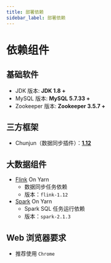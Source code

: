 ```yaml
---
title: 部署依赖
sidebar_label: 部署依赖
---
```


# 依赖组件

## 基础软件

- JDK 版本: **JDK 1.8 +**
- MySQL 版本: **MySQL 5.7.33 +**
- Zookeeper 版本: **Zookeeper 3.5.7 +**

## 三方框架
- Chunjun（数据同步插件）：[**1.12**](https://github.com/DTStack/chunjun/tags)

## 大数据组件

- [Flink](https://flink.apache.org/) On Yarn
  - 数据同步任务依赖
  - 版本：`flink-1.12`
- [Spark](https://spark.apache.org/) On Yarn
  - Spark SQL 任务运行依赖
  - 版本：`spark-2.1.3`

## Web 浏览器要求

- 推荐使用 `Chrome`